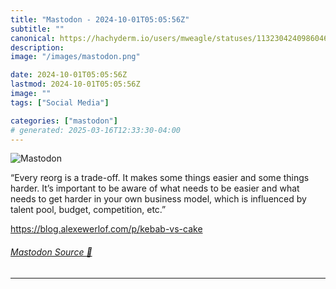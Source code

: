 ```yaml
---
title: "Mastodon - 2024-10-01T05:05:56Z"
subtitle: ""
canonical: https://hachyderm.io/users/mweagle/statuses/113230424098604665
description:
image: "/images/mastodon.png"

date: 2024-10-01T05:05:56Z
lastmod: 2024-10-01T05:05:56Z
image: ""
tags: ["Social Media"]

categories: ["mastodon"]
# generated: 2025-03-16T12:33:30-04:00
---
```

![Mastodon](/images/mastodon.png)

<p>“Every reorg is a trade-off. It makes some things easier and some things harder. It’s important to be aware of what needs to be easier and what needs to get harder in your own business model, which is influenced by talent pool, budget, competition, etc.”</p><p><a href="https://blog.alexewerlof.com/p/kebab-vs-cake" target="_blank" rel="nofollow noopener noreferrer" translate="no"><span class="invisible">https://</span><span class="ellipsis">blog.alexewerlof.com/p/kebab-v</span><span class="invisible">s-cake</span></a></p>


###### [Mastodon Source 🐘](https://hachyderm.io/@mweagle/113230424098604665)

___
